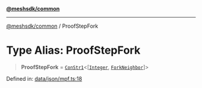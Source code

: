 [**@meshsdk/common**](../README.md)

***

[@meshsdk/common](../globals.md) / ProofStepFork

# Type Alias: ProofStepFork

> **ProofStepFork** = [`ConStr1`](ConStr1.md)\<\[[`Integer`](Integer.md), [`ForkNeighbor`](ForkNeighbor.md)\]\>

Defined in: [data/json/mpf.ts:18](https://github.com/MeshJS/mesh/blob/1abde1553cbd7cf2cf4e40197fc0de9e4a7d0f49/packages/mesh-common/src/data/json/mpf.ts#L18)
